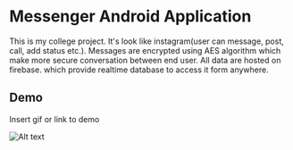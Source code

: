 
# Messenger Android Application

This is my college project. It's look like instagram(user can message, post, call, add status etc.).
Messages are encrypted using AES algorithm which make more secure conversation between end user. All data are hosted on firebase. which provide realtime database to access it form anywhere.


## Demo

Insert gif or link to demo

![Alt text](89N3PDyZzakoH7W6n8ZrjGDDktjh8iWFG6eKRvi3kvpQ)
